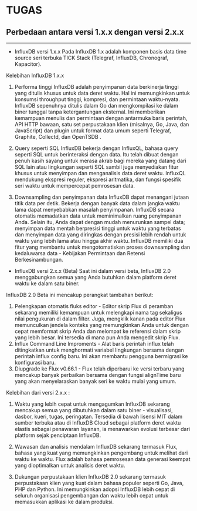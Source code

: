 # TUGAS

## Perbedaan antara versi 1.x.x dengan versi 2.x.x
---
* InfluxDB versi 1.x.x
Pada InfluxDB 1.x adalah komponen basis data time source seri terbuka TICK Stack (Telegraf, InfluxDB, Chronograf, Kapacitor).

Kelebihan InfluxDB 1.x.x
1. Performa tinggi
InfluxDB adalah penyimpanan data berkinerja tinggi yang ditulis khusus untuk data deret waktu. Hal ini memungkinkan untuk konsumsi throughput tinggi, kompresi, dan permintaan waktu-nyata. InfluxDB sepenuhnya ditulis dalam Go dan mengkompilasi ke dalam biner tunggal tanpa ketergantungan eksternal. Ini memberikan kemampuan menulis dan permintaan dengan antarmuka baris perintah, API HTTP bawaan, satu set perpustakaan klien (misalnya, Go, Java, dan JavaScript) dan plugin untuk format data umum seperti Telegraf, Graphite, Collectd, dan OpenTSDB .

2. Query seperti SQL
InfluxDB bekerja dengan InfluxQL, bahasa query seperti SQL untuk berinteraksi dengan data. Itu telah dibuat dengan penuh kasih sayang untuk merasa akrab bagi mereka yang datang dari SQL lain atau lingkungan seperti SQL sambil juga menyediakan fitur khusus untuk menyimpan dan menganalisis data deret waktu. InfluxQL mendukung ekspresi reguler, ekspresi aritmatika, dan fungsi spesifik seri waktu untuk mempercepat pemrosesan data.

3. Downsampling dan penyimpanan data
InfluxDB dapat menangani jutaan titik data per detik. Bekerja dengan banyak data dalam jangka waktu lama dapat menyebabkan masalah penyimpanan. InfluxDB secara otomatis memadatkan data untuk meminimalkan ruang penyimpanan Anda. Selain itu, Anda dapat dengan mudah menurunkan sampel data; menyimpan data mentah berpresisi tinggi untuk waktu yang terbatas dan menyimpan data yang diringkas dengan presisi lebih rendah untuk waktu yang lebih lama atau hingga akhir waktu. InfluxDB memiliki dua fitur yang membantu untuk mengotomatiskan proses downsampling dan kedaluwarsa data - Kebijakan Permintaan dan Retensi Berkesinambungan. 

* InfluxDB versi 2.x.x (Beta)
Saat ini dalam versi beta, InfluxDB 2.0 menggabungkan semua yang Anda butuhkan dalam platform deret waktu ke dalam satu biner.

InfluxDB 2.0 Beta ini mencakup perangkat tambahan berikut:
1. Pelengkapan otomatis fluks editor - Editor skrip Flux di peramban sekarang memiliki kemampuan untuk melengkapi nama tag sekaligus nilai pengukuran di dalam filter. Juga, mengklik kanan pada editor Flux memunculkan jendela konteks yang memungkinkan Anda untuk dengan cepat memformat skrip Anda dan melompat ke referensi dalam skrip yang lebih besar. Ini tersedia di mana pun Anda mengedit skrip Flux.
2. Influx Command Line Improments - Alat baris perintah influx telah ditingkatkan untuk menghormati variabel lingkungan bersama dengan perintah influx config baru. Ini akan membantu pengguna bermigrasi ke konfigurasi baru.
3. Diupgrade ke Flux v0.66.1 - Flux telah diperbarui ke versi terbaru yang mencakup banyak perbaikan bersama dengan fungsi alignTime baru yang akan menyelaraskan banyak seri ke waktu mulai yang umum. 

Kelebihan dari versi 2.x.x :
1. Waktu yang lebih cepat untuk mengagumkan
InfluxDB sekarang mencakup semua yang dibutuhkan dalam satu biner - visualisasi, dasbor, kueri, tugas, peringatan. Tersedia di bawah lisensi MIT dalam sumber terbuka atau di InfluxDB Cloud sebagai platform deret waktu elastis sebagai penawaran layanan, ia menawarkan evolusi terbesar dari platform sejak penciptaan InfluxDB.

2. Wawasan dan analisis mendalam
InfluxDB sekarang termasuk Flux, bahasa yang kuat yang memungkinkan pengembang untuk melihat dari waktu ke waktu. Flux adalah bahasa pemrosesan data generasi keempat yang dioptimalkan untuk analisis deret waktu.

3. Dukungan perpustakaan klien
InfluxDB 2.0 sekarang termasuk perpustakaan klien yang kuat dalam bahasa populer seperti Go, Java, PHP dan Python. Ini memungkinkan adopsi InfluxDB lebih cepat di seluruh organisasi pengembangan dan waktu lebih cepat untuk memasukkan aplikasi ke dalam produksi. 